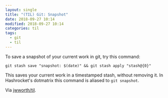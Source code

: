 ```yaml
---
layout: single
title: "(TIL) Git: Snapshot"
date: 2018-09-27 10:14
modified: 2018-09-27 10:14
categories: til
tags:
  - git
  - til
---
```


To save a snapshot of your current work in git, try this command:

```shell
git stash save "snapshot: $(date)" && git stash apply "stash@{0}"
```

This saves your current work in a timestamped stash, without removing it.
In Hashrocket's dotmatrix this command is aliased to `git snapshot`.

Via [jwworth/til](https://github.com/jwworth/til).
